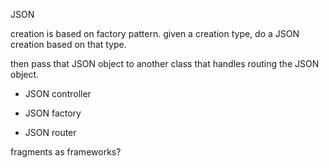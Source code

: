 JSON

creation is based on factory pattern. given a creation type, do a JSON creation based on that type.

then pass that JSON object to another class that handles routing the JSON object.

* JSON controller

* JSON factory

* JSON router

fragments as frameworks?

